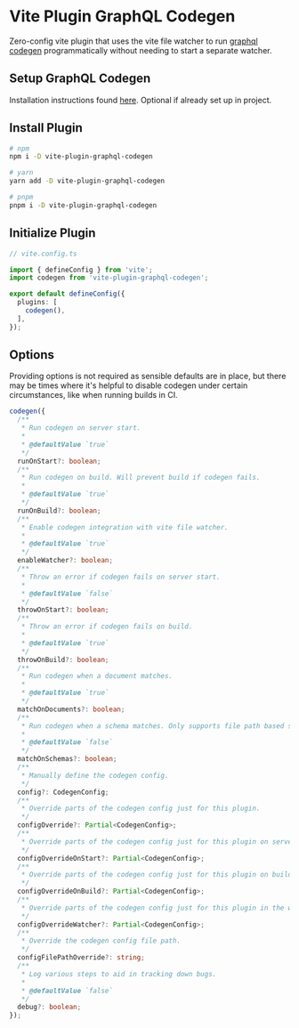 # Vite Plugin GraphQL Codegen

Zero-config vite plugin that uses the vite file watcher to run [graphql codegen](https://www.graphql-code-generator.com/) programmatically without needing to start a separate watcher.

## Setup GraphQL Codegen

Installation instructions found [here](https://www.graphql-code-generator.com/docs/getting-started/installation). Optional if already set up in project.

## Install Plugin

```bash
# npm
npm i -D vite-plugin-graphql-codegen

# yarn
yarn add -D vite-plugin-graphql-codegen

# pnpm
pnpm i -D vite-plugin-graphql-codegen
```

## Initialize Plugin

```ts
// vite.config.ts

import { defineConfig } from 'vite';
import codegen from 'vite-plugin-graphql-codegen';

export default defineConfig({
  plugins: [
    codegen(),
  ],
});
```

## Options

Providing options is not required as sensible defaults are in place, but there may be times where it's helpful to disable codegen under certain circumstances, like when running builds in CI.

```ts
codegen({
  /**
   * Run codegen on server start.
   *
   * @defaultValue `true`
   */
  runOnStart?: boolean;
  /**
   * Run codegen on build. Will prevent build if codegen fails.
   *
   * @defaultValue `true`
   */
  runOnBuild?: boolean;
  /**
   * Enable codegen integration with vite file watcher.
   *
   * @defaultValue `true`
   */
  enableWatcher?: boolean;
  /**
   * Throw an error if codegen fails on server start.
   *
   * @defaultValue `false`
   */
  throwOnStart?: boolean;
  /**
   * Throw an error if codegen fails on build.
   *
   * @defaultValue `true`
   */
  throwOnBuild?: boolean;
  /**
   * Run codegen when a document matches.
   *
   * @defaultValue `true`
   */
  matchOnDocuments?: boolean;
  /**
   * Run codegen when a schema matches. Only supports file path based schemas.
   *
   * @defaultValue `false`
   */
  matchOnSchemas?: boolean;
  /**
   * Manually define the codegen config.
   */
  config?: CodegenConfig;
  /**
   * Override parts of the codegen config just for this plugin.
   */
  configOverride?: Partial<CodegenConfig>;
  /**
   * Override parts of the codegen config just for this plugin on server start.
   */
  configOverrideOnStart?: Partial<CodegenConfig>;
  /**
   * Override parts of the codegen config just for this plugin on build.
   */
  configOverrideOnBuild?: Partial<CodegenConfig>;
  /**
   * Override parts of the codegen config just for this plugin in the watcher.
   */
  configOverrideWatcher?: Partial<CodegenConfig>;
  /**
   * Override the codegen config file path.
   */
  configFilePathOverride?: string;
  /**
   * Log various steps to aid in tracking down bugs.
   *
   * @defaultValue `false`
   */
  debug?: boolean;
});
```
